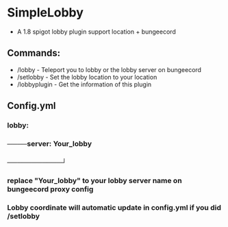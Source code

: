 # SimpleLobby
- A 1.8 spigot lobby plugin support location + bungeecord

## Commands:
- /lobby - Teleport you to lobby or the lobby server on bungeecord
- /setlobby - Set the lobby location to your location
- /lobbyplugin - Get the information of this plugin

## Config.yml
### lobby:
### ────server: Your_lobby
### ───────────┘
### replace "Your_lobby" to your lobby server name on bungeecord proxy config

### Lobby coordinate will automatic update in config.yml if you did /setlobby
